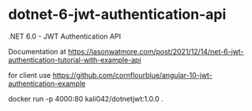 # dotnet-6-jwt-authentication-api

.NET 6.0 - JWT Authentication API

Documentation at https://jasonwatmore.com/post/2021/12/14/net-6-jwt-authentication-tutorial-with-example-api

for client use https://github.com/cornflourblue/angular-10-jwt-authentication-example


docker run -p 4000:80 kali042/dotnetjwt:1.0.0 .
